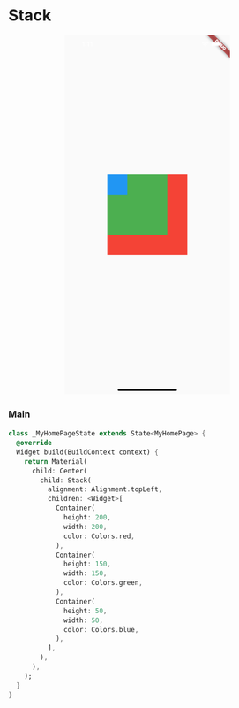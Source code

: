 # Stack
<p align="center">
<img src="https://github.com/ThiagoEvoa/flutter_examples/blob/master/images/stack.png" height="649" width="300">
</p>

### Main
```dart
class _MyHomePageState extends State<MyHomePage> {
  @override
  Widget build(BuildContext context) {
    return Material(
      child: Center(
        child: Stack(
          alignment: Alignment.topLeft,
          children: <Widget>[
            Container(
              height: 200,
              width: 200,
              color: Colors.red,
            ),
            Container(
              height: 150,
              width: 150,
              color: Colors.green,
            ),
            Container(
              height: 50,
              width: 50,
              color: Colors.blue,
            ),
          ],
        ),
      ),
    );
  }
}
```
